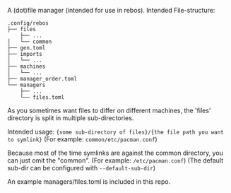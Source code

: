 A (dot)file manager (intended for use in rebos). Intended File-structure:

```
.config/rebos
├── files
    ├── ...
│   └── common
├── gen.toml
├── imports
│   └── ...
├── machines
│   └── ...
├── manager_order.toml
└── managers
    ├── ...
    └── files.toml
```

As you sometimes want files to differ on different machines, the 'files' directory is split in multiple sub-directories.

Intended usage: `{some sub-directory of files}/{the file path you want to symlink}` (For example: `common/etc/pacman.conf`)

Because most of the time symlinks are against the common directory, you can just omit the "common". (For example: `/etc/pacman.conf`) (The default sub-dir can be configured with `--default-sub-dir`)

An example managers/files.toml is included in this repo.
